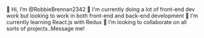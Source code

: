 👋 Hi, I’m @RobbieBrennan2342
👀 I'm currently doing a lot of front-end dev work but looking to work in both front-end and back-end development
🌱 I’m currently learning React.js with Redux
💞️ I’m looking to collaborate on all sorts of projects..Message me!

<!---
RobbieBrennan2342/RobbieBrennan2342 is a ✨ special ✨ repository because its `README.md` (this file) appears on your GitHub profile.
You can click the Preview link to take a look at your changes.
--->
